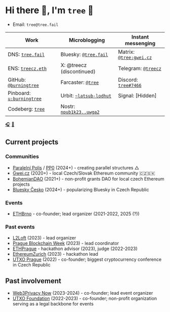 # Hi there 👋, I'm `tree` 🌴

* Email: `tree@tree.fail`

| Work | Microblogging | Instant messenging |
| --- | --- | --- |
| DNS: [`tree.fail`](https://tree.fail) | Bluesky: [`@tree.fail`](https://staging.bsky.app/profile/did:plc:524tuhdhh3m7li5gycdn6boe) | Matrix: [`@tree:gwei.cz`](https://matrix.to/#/@tree:gwei.cz) |
| ENS: [`treecz.eth`](https://app.ens.domains/treecz.eth)| X: @treecz (discontinued) | Telegram: [`@treecz`](https://t.me/treecz) |
| GitHub: [`@burningtree`](https://github.com/burningtree) | Farcaster: [`@tree`](https://fcast.me/tree) | Discord: [`tree#7466`](https://discordapp.com/users/397625533283958787) |
| Pinboard: [`u:burningtree`](https://pinboard.in/u:burningtree) | Urbit: [`~latsub-lodhut`](https://urbit.org/ids/~latsub-lodhut) | Signal: \[Hidden\]|
| Codeberg: [`tree`](https://codeberg.org/tree) | Nostr: [`npub1k23..uwga2`](https://coracle.social/people/npub1k23nutfrjhts0f23lszraskm3dj4h7lyj4h2m7km6c26zrm7rfeqguwga2/notes) | |

[🎧](https://www.last.fm/user/burning-tree) [🍿](https://trakt.tv/users/tree)

## Current projects

### Communities
- [Paralelní Polis](https://paralelnipolis.info) / [PP0](https://paralelnipolis.info/s/pp0) (2024+) - creating parallel structures △
- [Gwei.cz](https://gwei.cz/) (2020+) - local Czech/Slovak Ethereum community 🇨🇿🇸🇰
- [BohemianDAO](https://bohemiandao.cz/) (2021+) - non-profit grants DAO for local czech Ethereum projects
- [Bluesky Česko](https://bsky.cz) (2024+) - popularizing Bluesky in Czech Republic

### Events
- [ETHBrno](https://ethbrno.cz/) - co-founder; lead organizer (2021-2022, 2025 (?))

### Past events
- [L2Loft](https://l2loft.com) (2023) - lead organizer
- [Prague Blockchain Week](http://prgblockweek.com/) (2023) - lead coordinator
- [ETHPrague](https://ethprague.com) - hackathon advisor (2023), judge (2022-2023)
- [EthereumZurich](https://ethereumzuri.ch/) (2023) - hackathon lead
- [UTXO Prague](https://utxo.cz/) (2022) - co-founder; biggest cryptocurrency conference in Czech Republic

## Past involvement
- [Web3Privacy Now](https://web3privacy.info) (2023-2024) - co-founder; lead event organizer
- [UTXO Foundation](https://utxo.foundation/) (2022-2023) - co-founder; non-profit organization serving as a legal backbone for events

<!--
**burningtree/burningtree** is a ✨ _special_ ✨ repository because its `README.md` (this file) appears on your GitHub profile.

Here are some ideas to get you started:

- 🔭 I’m currently working on ...
- 🌱 I’m currently learning ...
- 👯 I’m looking to collaborate on ...
- 🤔 I’m looking for help with ...
- 💬 Ask me about ...
- 📫 How to reach me: ...
- 😄 Pronouns: ...
- ⚡ Fun fact: ...
-->
